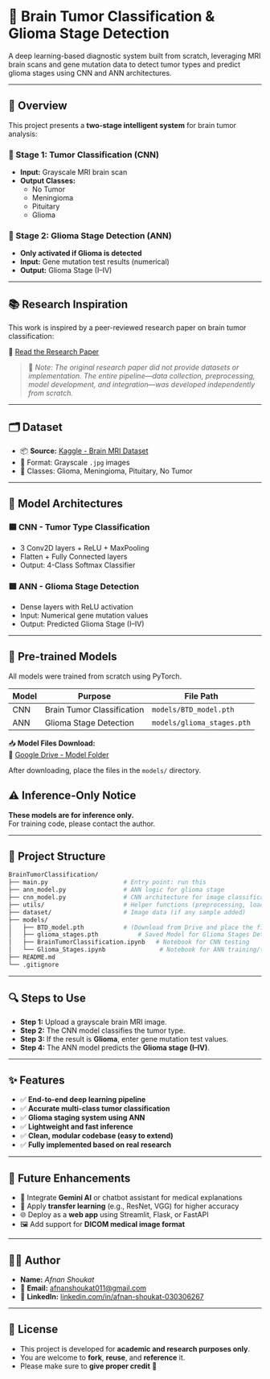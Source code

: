 # 🧠 Brain Tumor Classification & Glioma Stage Detection

A deep learning-based diagnostic system built from scratch, leveraging MRI brain scans and gene mutation data to detect tumor types and predict glioma stages using CNN and ANN architectures.

---

## 📌 Overview

This project presents a **two-stage intelligent system** for brain tumor analysis:

### 🔹 Stage 1: Tumor Classification (CNN)
- **Input:** Grayscale MRI brain scan
- **Output Classes:** 
  - No Tumor  
  - Meningioma  
  - Pituitary  
  - Glioma  

### 🔹 Stage 2: Glioma Stage Detection (ANN)
- **Only activated if Glioma is detected**
- **Input:** Gene mutation test results (numerical)
- **Output:** Glioma Stage (I–IV)

---

## 📚 Research Inspiration

This work is inspired by a peer-reviewed research paper on brain tumor classification:

🔗 [Read the Research Paper](https://onlinelibrary.wiley.com/doi/full/10.1155/2022/1830010)

> 📝 *Note: The original research paper did not provide datasets or implementation. The entire pipeline—data collection, preprocessing, model development, and integration—was developed independently from scratch.*

---

## 🗂️ Dataset

- 📦 **Source:** [Kaggle - Brain MRI Dataset](https://www.kaggle.com/navoneel/brain-mri-images-for-brain-tumor-detection)
- 📸 Format: Grayscale `.jpg` images
- 📁 Classes: Glioma, Meningioma, Pituitary, No Tumor

---

## 🧠 Model Architectures

### 🟦 CNN - Tumor Type Classification
- 3 Conv2D layers + ReLU + MaxPooling
- Flatten + Fully Connected layers
- Output: 4-Class Softmax Classifier

### 🟩 ANN - Glioma Stage Detection
- Dense layers with ReLU activation
- Input: Numerical gene mutation values
- Output: Predicted Glioma Stage (I–IV)

---

## 💾 Pre-trained Models

All models were trained from scratch using PyTorch.

| Model | Purpose                    | File Path               |
|-------|----------------------------|--------------------------|
| CNN   | Brain Tumor Classification | `models/BTD_model.pth`   |
| ANN   | Glioma Stage Detection     | `models/glioma_stages.pth` |

📥 **Model Files Download:**  
🔗 [Google Drive - Model Folder](https://drive.google.com/drive/folders/1OCmobHiuUzU2kSIliDUxS2eUKwwwyhyD?usp=sharing)

After downloading, place the files in the `models/` directory.

## ⚠️ Inference-Only Notice

**These models are for inference only.**  
For training code, please contact the author.

---

## 📂 Project Structure

```bash
BrainTumorClassification/
├── main.py                     # Entry point: run this
├── ann_model.py                # ANN logic for glioma stage
├── cnn_model.py                # CNN architecture for image classification
├── utils/                      # Helper functions (preprocessing, loading, etc.)
├── dataset/                    # Image data (if any sample added)
├── models/
│   ├── BTD_model.pth           # (Download from Drive and place the file here)
│   ├── glioma_stages.pth           # Saved Model for Glioma Stages Detection
│   ├── BrainTumorClassification.ipynb   # Notebook for CNN testing
│   └── Glioma_Stages.ipynb               # Notebook for ANN training/testing
├── README.md
└── .gitignore
```

---


## 🔍 Steps to Use

- **Step 1:** Upload a grayscale brain MRI image.  
- **Step 2:** The CNN model classifies the tumor type.  
- **Step 3:** If the result is **Glioma**, enter gene mutation test values.  
- **Step 4:** The ANN model predicts the **Glioma stage (I–IV)**.

---

## ✨ Features

- ✅ **End-to-end deep learning pipeline**
- ✅ **Accurate multi-class tumor classification**
- ✅ **Glioma staging system using ANN**
- ✅ **Lightweight and fast inference**
- ✅ **Clean, modular codebase (easy to extend)**
- ✅ **Fully implemented based on real research**

---

## 🔮 Future Enhancements

- 💬 Integrate **Gemini AI** or chatbot assistant for medical explanations  
- 🧠 Apply **transfer learning** (e.g., ResNet, VGG) for higher accuracy  
- 🌐 Deploy as a **web app** using Streamlit, Flask, or FastAPI  
- 🖼️ Add support for **DICOM medical image format**

---

## 👩‍💻 Author

- **Name:** *Afnan Shoukat*  
- 📧 **Email:** [afnanshoukat011@gmail.com](mailto:afnanshoukat011@gmail.com)  
- 🔗 **LinkedIn:** [linkedin.com/in/afnan-shoukat-030306267](https://www.linkedin.com/in/afnan-shoukat-030306267)

---

## 📝 License

- This project is developed for **academic and research purposes only**.  
- You are welcome to **fork**, **reuse**, and **reference** it.  
- Please make sure to **give proper credit** 🙏

